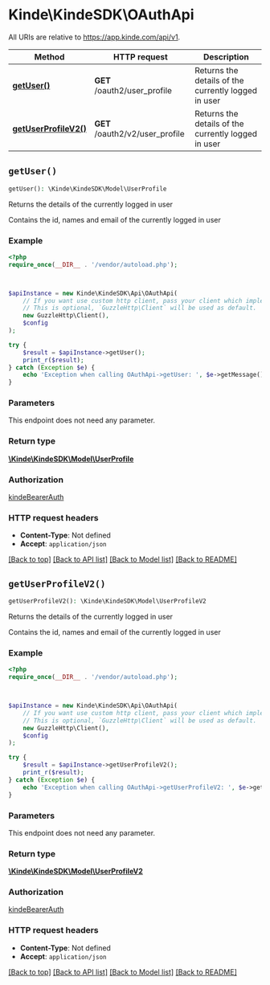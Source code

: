 # Kinde\KindeSDK\OAuthApi

All URIs are relative to https://app.kinde.com/api/v1.

Method | HTTP request | Description
------------- | ------------- | -------------
[**getUser()**](OAuthApi.md#getUser) | **GET** /oauth2/user_profile | Returns the details of the currently logged in user
[**getUserProfileV2()**](OAuthApi.md#getUserProfileV2) | **GET** /oauth2/v2/user_profile | Returns the details of the currently logged in user


## `getUser()`

```php
getUser(): \Kinde\KindeSDK\Model\UserProfile
```

Returns the details of the currently logged in user

Contains the id, names and email of the currently logged in user

### Example

```php
<?php
require_once(__DIR__ . '/vendor/autoload.php');



$apiInstance = new Kinde\KindeSDK\Api\OAuthApi(
    // If you want use custom http client, pass your client which implements `GuzzleHttp\ClientInterface`.
    // This is optional, `GuzzleHttp\Client` will be used as default.
    new GuzzleHttp\Client(),
    $config
);

try {
    $result = $apiInstance->getUser();
    print_r($result);
} catch (Exception $e) {
    echo 'Exception when calling OAuthApi->getUser: ', $e->getMessage(), PHP_EOL;
}
```

### Parameters

This endpoint does not need any parameter.

### Return type

[**\Kinde\KindeSDK\Model\UserProfile**](../Model/UserProfile.md)

### Authorization

[kindeBearerAuth](../../README.md#kindeBearerAuth)

### HTTP request headers

- **Content-Type**: Not defined
- **Accept**: `application/json`

[[Back to top]](#) [[Back to API list]](../../README.md#endpoints)
[[Back to Model list]](../../README.md#models)
[[Back to README]](../../README.md)

## `getUserProfileV2()`

```php
getUserProfileV2(): \Kinde\KindeSDK\Model\UserProfileV2
```

Returns the details of the currently logged in user

Contains the id, names and email of the currently logged in user

### Example

```php
<?php
require_once(__DIR__ . '/vendor/autoload.php');



$apiInstance = new Kinde\KindeSDK\Api\OAuthApi(
    // If you want use custom http client, pass your client which implements `GuzzleHttp\ClientInterface`.
    // This is optional, `GuzzleHttp\Client` will be used as default.
    new GuzzleHttp\Client(),
    $config
);

try {
    $result = $apiInstance->getUserProfileV2();
    print_r($result);
} catch (Exception $e) {
    echo 'Exception when calling OAuthApi->getUserProfileV2: ', $e->getMessage(), PHP_EOL;
}
```

### Parameters

This endpoint does not need any parameter.

### Return type

[**\Kinde\KindeSDK\Model\UserProfileV2**](../Model/UserProfileV2.md)

### Authorization

[kindeBearerAuth](../../README.md#kindeBearerAuth)

### HTTP request headers

- **Content-Type**: Not defined
- **Accept**: `application/json`

[[Back to top]](#) [[Back to API list]](../../README.md#endpoints)
[[Back to Model list]](../../README.md#models)
[[Back to README]](../../README.md)
